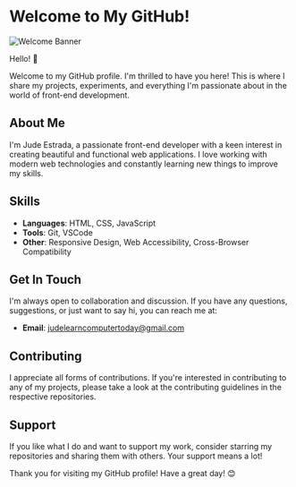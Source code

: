 # Welcome to My GitHub!

![Welcome Banner](https://ibb.co/bBCVnBN)

Hello! 👋

Welcome to my GitHub profile. I'm thrilled to have you here! This is where I share my projects, experiments, and everything I'm passionate about in the world of front-end development.

## About Me

I'm Jude Estrada, a passionate front-end developer with a keen interest in creating beautiful and functional web applications. I love working with modern web technologies and constantly learning new things to improve my skills.


## Skills

- **Languages**: HTML, CSS, JavaScript
- **Tools**: Git, VSCode
- **Other**: Responsive Design, Web Accessibility, Cross-Browser Compatibility

## Get In Touch

I'm always open to collaboration and discussion. If you have any questions, suggestions, or just want to say hi, you can reach me at:

- **Email**: judelearncomputertoday@gmail.com


## Contributing

I appreciate all forms of contributions. If you're interested in contributing to any of my projects, please take a look at the contributing guidelines in the respective repositories.

## Support

If you like what I do and want to support my work, consider starring my repositories and sharing them with others. Your support means a lot!

Thank you for visiting my GitHub profile! Have a great day! 😊



